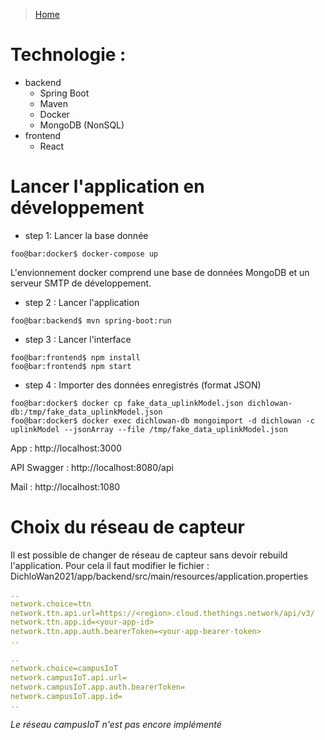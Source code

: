 > [Home](../README.md)


# Technologie : 
- backend
    - Spring Boot
    - Maven
    - Docker
    - MongoDB (NonSQL)
- frontend
    - React

# Lancer l'application en développement

- step 1: Lancer la base donnée
```console
foo@bar:docker$ docker-compose up
```
L'envionnement docker comprend une base de données MongoDB et un serveur SMTP de développement.

- step 2 : Lancer l'application
```console
foo@bar:backend$ mvn spring-boot:run
```

- step 3 : Lancer l'interface
```console
foo@bar:frontend$ npm install
foo@bar:frontend$ npm start
```
- step 4 : Importer des données enregistrés (format JSON)
```console
foo@bar:docker$ docker cp fake_data_uplinkModel.json dichlowan-db:/tmp/fake_data_uplinkModel.json
foo@bar:docker$ docker exec dichlowan-db mongoimport -d dichlowan -c uplinkModel --jsonArray --file /tmp/fake_data_uplinkModel.json
```

App : http://localhost:3000

API Swagger : http://localhost:8080/api

Mail : http://localhost:1080

# Choix du réseau de capteur

Il est possible de changer de réseau de capteur sans devoir rebuild l'application.
Pour cela il faut modifier le fichier : DichloWan2021/app/backend/src/main/resources/application.properties
```yml
..
network.choice=ttn
network.ttn.api.url=https://<region>.cloud.thethings.network/api/v3/
network.ttn.app.id=<your-app-id>
network.ttn.app.auth.bearerToken=<your-app-bearer-token>
..
```
```yml
..
network.choice=campusIoT
network.campusIoT.api.url=
network.campusIoT.app.auth.bearerToken=
network.campusIoT.app.id=
..
```
*Le réseau campusIoT n'est pas encore implémenté*